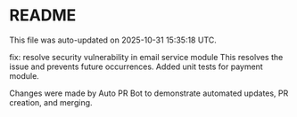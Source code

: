 # README

This file was auto-updated on 2025-10-31 15:35:18 UTC.

fix: resolve security vulnerability in email service module This resolves the issue and prevents future occurrences. Added unit tests for payment module.

Changes were made by Auto PR Bot to demonstrate automated updates, PR creation, and merging.
